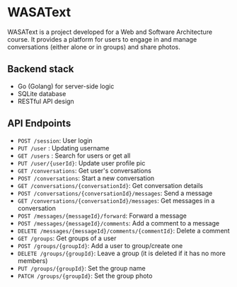 # WASAText

WASAText is a project developed for a Web and Software Architecture course. It provides a platform for users to engage in and manage conversations (either alone or in groups) and share photos.

## Backend stack
- Go (Golang) for server-side logic
- SQLite database
- RESTful API design

## API Endpoints

- `POST /session`: User login
- `PUT /user` : Updating username
- `GET /users` : Search for users or get all
- `PUT /user/{userId}`: Update user profile pic
- `GET /conversations`: Get user's conversations
- `POST /conversations`: Start a new conversation
- `GET /conversations/{conversationId}`: Get conversation details
- `POST /conversations/{conversationId}/messages`: Send a message
- `GET /conversations/{conversationId}/messages`: Get messages in a conversation
- `POST /messages/{messageId}/forward`: Forward a message
- `POST /messages/{messageId}/comments`: Add a comment to a message
- `DELETE /messages/{messageId}/comments/{commentId}`: Delete a comment
- `GET /groups`: Get groups of a user
- `POST /groups/{groupId}`: Add a user to group/create one
- `DELETE /groups/{groupId}`: Leave a group (it is deleted if it has no more members)
- `PUT /groups/{groupId}`: Set the group name
- `PATCH /groups/{groupId}`: Set the group photo

